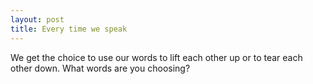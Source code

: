 ```yaml
---
layout: post
title: Every time we speak
---
```


We get the choice to use our words to lift each other up or to tear each other down. What words are you choosing?
